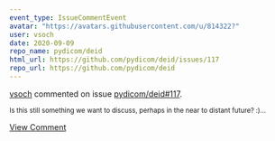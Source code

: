 ```yaml
---
event_type: IssueCommentEvent
avatar: "https://avatars.githubusercontent.com/u/814322?"
user: vsoch
date: 2020-09-09
repo_name: pydicom/deid
html_url: https://github.com/pydicom/deid/issues/117
repo_url: https://github.com/pydicom/deid
---
```


<a href='https://github.com/vsoch' target='_blank'>vsoch</a> commented on issue <a href='https://github.com/pydicom/deid/issues/117' target='_blank'>pydicom/deid#117</a>.

<small>Is this still something we want to discuss, perhaps in the near to distant future? :)...</small>

<a href='https://github.com/pydicom/deid/issues/117' target='_blank'>View Comment</a>